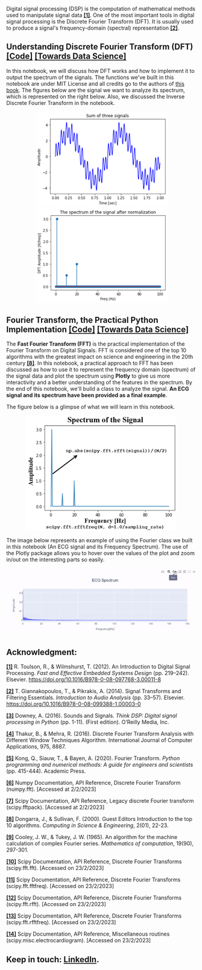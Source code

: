 Digital signal processing (DSP) is the computation of mathematical methods used to manipulate signal data [**[1]**](https://doi.org/10.1016/B978-0-08-097768-3.00011-8). One of the most important tools in digital signal processing is the Discrete Fourier Transform (DFT). It is usually used to produce a signal's frequency-domain (spectral) representation [**[2]**](https://doi.org/10.1016/B978-0-08-099388-1.00003-0).

## Understanding Discrete Fourier Transform (DFT) [**[Code]**](https://github.com/OmarAlkousa/Learn-Fourier-Transform/blob/c4fae6a65d3233d62b9e45d1c0cf730f3bea5753/Understanding%20Discrete%20Fourier%20Transform%20(DFT)/Learning_Discrete_Fourier_Transform_(DFT).ipynb) [**[Towards Data Science]**](https://medium.com/towards-data-science/learn-discrete-fourier-transform-dft-9f7a2df4bfe9)

In this notebook, we will discuss how DFT works and how to implement it to output the spectrum of the signals. The functions we've built in this notebook are under MIT License and all credits go to the authors of [this book](https://pythonnumericalmethods.berkeley.edu/notebooks/Index.html). The figures below are the signal we want to analyze its spectrum, which is represented on the right below. Also, we discussed the Inverse Discrete Fourier Transform in the notebook.

<p align="center">
  <img src="https://github.com/OmarAlkousa/Learn-Fourier-Transform/blob/0aa07f1f7a792f38418c2c637f07dce1ddfdbf81/Understanding%20Discrete%20Fourier%20Transform%20(DFT)/The%20studied%20signal.png", width="350">
  <img src="https://github.com/OmarAlkousa/Learn-Fourier-Transform/blob/0aa07f1f7a792f38418c2c637f07dce1ddfdbf81/Understanding%20Discrete%20Fourier%20Transform%20(DFT)/first%20side%20DFT.png", width="350">
</p>

## Fourier Transform, the Practical Python Implementation [**[Code]**](https://github.com/OmarAlkousa/Learn-Fourier-Transform/blob/10bf85f103dd71e86659ae6ac78f772289ea0ccd/Fourier%20Transform,%20the%20Practical%20Python%20Implementation/Fourier_Transform,_the_Practical_Python_Implementation.ipynb) [**[Towards Data Science]**](https://towardsdatascience.com/fourier-transform-the-practical-python-implementation-acdd32f1b96a)

The **Fast Fourier Transform (FFT)** is the practical implementation of the Fourier Transform on Digital Signals. FFT is considered one of the top 10 algorithms with the greatest impact on science and engineering in the 20th century [**[8]**](https://doi.ieeecomputersociety.org/10.1109/MCISE.2000.814652). In this notebook, a practical approach to FFT has been discussed as how to use it to represent the frequency domain (spectrum) of the signal data and plot the spectrum using **Plotly** to give us more interactivity and a better understanding of the features in the spectrum. By the end of this notebook, we'll build a class to analyze the signal. **An ECG signal and its spectrum have been provided as a final example**.

The figure below is a glimpse of what we will learn in this notebook.

<p align="center">
  <img src="https://github.com/OmarAlkousa/Learn-Fourier-Transform/blob/10bf85f103dd71e86659ae6ac78f772289ea0ccd/Fourier%20Transform,%20the%20Practical%20Python%20Implementation/Spectrum%20for%20%20real-value%20signal%20data.png", width="400">
</p>

The image below represents an example of using the Fourier class we built in this notebook (An ECG signal and its Frequency Spectrum). The use of the Plotly package allows you to hover over the values of the plot and zoom in/out on the interesting parts so easily.

<p align="center">
  <img src="https://github.com/OmarAlkousa/Learn-Fourier-Transform/blob/ed0892eb876796ec51339b371c153a3ddd831499/Fourier%20Transform%2C%20the%20Practical%20Python%20Implementation/ECG%20Time-Frequency%20Domains.gif", width="800">
</p>

## Acknowledgment:
[**[1]**](https://doi.org/10.1016/B978-0-08-097768-3.00011-8) R. Toulson, R., & Wilmshurst, T. (2012). An Introduction to Digital Signal Processing. *Fast and Effective Embedded Systems Design* (pp. 219–242). Elsevier. https://doi.org/10.1016/B978-0-08-097768-3.00011-8

[**[2]**](https://doi.org/10.1016/B978-0-08-099388-1.00003-0) T. Giannakopoulos, T., & Pikrakis, A. (2014). Signal Transforms and Filtering Essentials. *Introduction to Audio Analysis* (pp. 33–57). Elsevier. https://doi.org/10.1016/B978-0-08-099388-1.00003-0

[**[3]**](https://biblioteca.unisced.edu.mz/bitstream/123456789/1667/1/thinkdsp.pdf) Downey, A. (2016). Sounds and Signals. *Think DSP: Digital signal processing in Python* (pp. 1-11). (First edition). O’Reilly Media, Inc.

[**[4]**](https://citeseerx.ist.psu.edu/document?repid=rep1&type=pdf&doi=da18cc0dc47a2e9f829bf752e86a985d0dcc22f3) Thakur, B., & Mehra, R. (2016). Discrete Fourier Transform Analysis with Different Window Techniques Algorithm. International Journal of Computer Applications, 975, 8887.

[**[5]**](https://pythonnumericalmethods.berkeley.edu/notebooks/chapter24.02-Discrete-Fourier-Transform.html) Kong, Q., Siauw, T., & Bayen, A. (2020). Fourier Transform. *Python programming and numerical methods: A guide for engineers and scientists* (pp. 415-444). Academic Press.

[**[6]**](https://numpy.org/doc/stable/reference/generated/numpy.fft.fft.html) Numpy Documentation, API Reference, Discrete Fourier Transform (numpy.fft). [Accessed at 2/2/2023]

[**[7]**](https://docs.scipy.org/doc/scipy/reference/generated/scipy.fftpack.fft.html) Scipy Documentation, API Reference, Legacy discrete Fourier transform (scipy.fftpack). [Accessed at 2/2/2023]

[**[8]**](https://doi.ieeecomputersociety.org/10.1109/MCISE.2000.814652) Dongarra, J., & Sullivan, F. (2000). Guest Editors Introduction to the top 10 algorithms. *Computing in Science & Engineering*, 2(01), 22-23.

[**[9]**](https://www.ams.org/journals/mcom/1965-19-090/S0025-5718-1965-0178586-1/) Cooley, J. W., & Tukey, J. W. (1965). An algorithm for the machine calculation of complex Fourier series. *Mathematics of computation*, 19(90), 297-301.

[**[10]**](https://docs.scipy.org/doc/scipy/reference/generated/scipy.fft.fft.html#scipy.fft.fft) Scipy Documentation, API Reference, Discrete Fourier Transforms (scipy.fft.fft). [Accessed on 23/2/2023]

[**[11]**](https://docs.scipy.org/doc/scipy/reference/generated/scipy.fft.fftfreq.html#scipy.fft.fftfreq) Scipy Documentation, API Reference, Discrete Fourier Transforms (scipy.fft.fftfreq). [Accessed on 23/2/2023]

[**[12]**](https://docs.scipy.org/doc/scipy/reference/generated/scipy.fft.rfft.html#scipy.fft.rfft) Scipy Documentation, API Reference, Discrete Fourier Transforms (scipy.fft.rfft). [Accessed on 23/2/2023]

[**[13]**](https://docs.scipy.org/doc/scipy/reference/generated/scipy.fft.rfftfreq.html#scipy.fft.rfftfreq) Scipy Documentation, API Reference, Discrete Fourier Transforms (scipy.fft.rfftfreq). [Accessed on 23/2/2023]

[**[14]**](https://docs.scipy.org/doc/scipy/reference/generated/scipy.misc.electrocardiogram.html#scipy.misc.electrocardiogram) Scipy Documentation, API Reference, Miscellaneous routines (scipy.misc.electrocardiogram). [Accessed on 23/2/2023]


## Keep in touch: [LinkedIn](https://www.linkedin.com/in/omar-alkousa).

